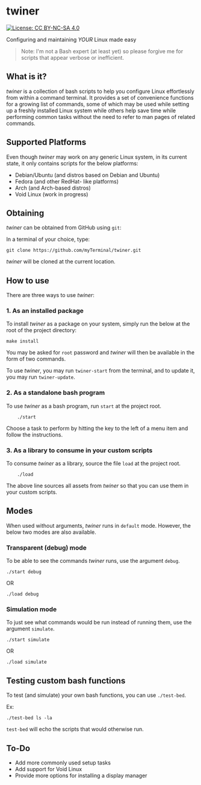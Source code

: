 # twiner

[![License: CC BY-NC-SA 4.0](https://licensebuttons.net/l/by-nc-sa/4.0/80x15.png)](https://creativecommons.org/licenses/by-nc-sa/4.0/)

Configuring and maintaining *YOUR* Linux made easy

> Note: I'm not a Bash expert (at least yet) so please forgive me for scripts that appear verbose or inefficient.

## What is it?

*twiner* is a collection of bash scripts to help you configure Linux effortlessly from within a command terminal. It provides a set of convenience functions for a growing list of commands, some of which may be used while setting up a freshly installed Linux system while others help save time while performing common tasks without the need to refer to man pages of related commands.

## Supported Platforms

Even though *twiner* may work on any generic Linux system, in its current state, it only contains scripts for the below platforms:

- Debian/Ubuntu (and distros based on Debian and Ubuntu)
- Fedora (and other RedHat- like platforms)
- Arch (and Arch-based distros)
- Void Linux (work in progress)

## Obtaining

*twiner* can be obtained from GitHub using `git`:

In a terminal of your choice, type:

    git clone https://github.com/myTerminal/twiner.git

*twiner* will be cloned at the current location.

## How to use

There are three ways to use *twiner*:

### 1. As an installed package

To install *twiner* as a package on your system, simply run the below at the root of the project directory:

    make install

You may be asked for `root` password and *twiner* will then be available in the form of two commands.

To use *twiner*, you may run `twiner-start` from the terminal, and to update it, you may run `twiner-update`.

### 2. As a standalone bash program

To use *twiner* as a bash program, run `start` at the project root.

        ./start

Choose a task to perform by hitting the key to the left of a menu item and follow the instructions.

### 3. As a library to consume in your custom scripts

To consume *twiner* as a library, source the file `load` at the project root.

        ./load

The above line sources all assets from *twiner* so that you can use them in your custom scripts.

## Modes

When used without arguments, *twiner* runs in `default` mode. However, the below two modes are also available.

### Transparent (debug) mode

To be able to see the commands *twiner* runs, use the argument `debug`.

    ./start debug

OR

    ./load debug

### Simulation mode

To just see what commands would be run instead of running them, use the argument `simulate`.

    ./start simulate

OR

    ./load simulate

## Testing custom bash functions

To test (and simulate) your own bash functions, you can use `./test-bed`.

Ex:

    ./test-bed ls -la

`test-bed` will echo the scripts that would otherwise run.

## To-Do

- Add more commonly used setup tasks
- Add support for Void Linux
- Provide more options for installing a display manager
